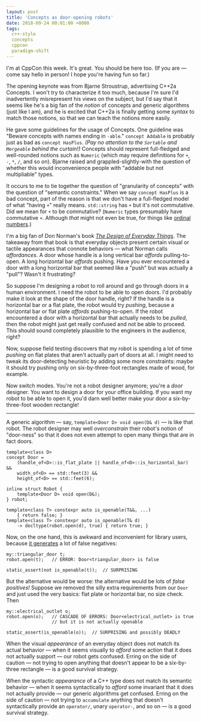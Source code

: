 ```yaml
---
layout: post
title: 'Concepts as door-opening robots'
date: 2018-09-24 00:01:00 +0000
tags:
  c++-style
  concepts
  cppcon
  paradigm-shift
---
```


I'm at CppCon this week. It's great. You should be here too.
(If you are — come say hello in person! I hope you're having fun
so far.)

The opening keynote was from Bjarne Stroustrup, advertising C++2a Concepts.
I won't try to characterize it too much, because I'm sure I'd inadvertently
misrepresent his views on the subject, but I'd say that it seems like he's
a big fan of the _notion_ of concepts and generic algorithms (just like I am),
and he is excited that C++2a is finally getting some _syntax_ to match those
notions, so that we can teach the notions more easily.

He gave some guidelines for the usage of Concepts. One guideline was
"Beware concepts with names ending in `-able`." `concept Addable` is probably
just as bad as `concept HasPlus`. _(Pay no attention to the `Sortable`
and `Mergeable` behind the curtain!)_ Concepts should represent full-fledged
and well-rounded notions such as `Numeric` (which may require definitions for
`+`, `-`, `*`, `/`, and so on). Bjarne raised and grappled-slightly-with the
question of whether this would inconvenience people with "addable but not
multipliable" types.

It occurs to me to tie together the question of "granularity of concepts"
with the question of "semantic constraints." When we say `concept HasPlus`
is a bad concept, part of the reason is that we don't have a full-fledged
model of what "having `+`" really means. `std::string` has `+` but it's not
commutative. Did we mean for `+` to be commutative? (`Numeric` types presumably
have commutative `+`. Although _that_ might not even be true, for things like
[ordinal numbers](https://en.wikipedia.org/wiki/Ordinal_number).)

I'm a big fan of Don Norman's book [_The Design of Everyday Things_](https://amzn.to/39INVrT).
The takeaway from that book is that everyday objects present certain visual or tactile
appearances that connote behaviors — what Norman calls _affordances_. A door whose handle
is a long vertical bar _affords_ pulling-to-open. A long horizontal bar _affords_ pushing.
Have you ever encountered a door with a long horizontal bar that seemed like a "push" but
was actually a "pull"? Wasn't it frustrating?

So suppose I'm designing a robot to roll around and go through doors in a human environment.
I need the robot to be able to open doors. I'd probably make it look at the shape of the
door handle, right?  If the handle is a horizontal bar or a
flat plate, the robot would try _pushing_, because a horizontal bar or flat plate _affords_
pushing-to-open. If the robot encountered a door with a horizontal bar that actually needs to
be _pulled_, then the robot might just get really confused and not be able to proceed.
This should sound completely plausible to the engineers in the audience, right?

Now, suppose field testing discovers that my robot is spending a lot of time _pushing_ on
flat plates that aren't actually part of doors at all. I might need to tweak its door-detecting
heuristic by adding some more constraints: maybe it should try pushing only on
six-by-three-foot rectangles made of wood, for example.

Now switch modes. You're not a robot designer anymore; you're a _door_ designer. You want
to design a door for your office building. If you want my robot to be able to open it,
you'd darn well better make your door a six-by-three-foot wooden rectangle!

----

A generic algorithm — say, `template<Door D> void open(D& d)` — is like that robot.
The robot designer may well _overconstrain_ their robot's notion of "door-ness"
so that it does not even attempt to open many things that are in fact doors.

    template<class D>
    concept Door =
        (handle_of<D>::is_flat_plate || handle_of<D>::is_horizontal_bar) &&
        width_of<D> == std::feet(3) &&
        height_of<D> == std::feet(6);

    inline struct Robot {
        template<Door D> void open(D&);
    } robot;

    template<class T> constexpr auto is_openable(T&&, ...)
        { return false; }
    template<class T> constexpr auto is_openable(T& d)
        -> decltype(robot.open(d), true) { return true; }

Now, on the one hand, this is awkward and inconvenient for library users, because
[it generates](https://concepts.godbolt.org/z/BflGSu) a lot of false negatives:

    my::triangular_door t;
    robot.open(t);   // ERROR: Door<triangular_door> is false

    static_assert(not is_openable(t));  // SURPRISING

But the alternative would be worse: the alternative would be lots of _false positives!_
Suppose we removed the silly extra requirements from our `Door` and just used the
very basics: flat plate or horizontal bar, no size check. Then

    my::electrical_outlet o;
    robot.open(o);   // CASCADE OF ERRORS: Door<electrical_outlet> is true
                     // but it is not actually openable

    static_assert(is_openable(o));  // SURPRISING and possibly DEADLY

When the visual _appearance_ of an everyday object does not match its actual behavior —
when it seems visually to _afford_ some action that it does not actually support — our
robot gets confused.  Erring on the side of caution — not trying to open anything that
doesn't appear to be a six-by-three rectangle — is a good survival strategy.

When the syntactic _appearance_ of a C++ type does not match its semantic behavior —
when it seems syntactically to _afford_ some invariant that it does not actually provide —
our generic algorithms get confused. Erring on the side of caution — not trying to `accumulate`
anything that doesn't syntactically provide an `operator/`, unary `operator-`, and so on —
is a good survival strategy.
